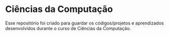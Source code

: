 # Ciências da Computação

Esse repositório foi criado para guardar os códigos/projetos e aprendizados desenvolvidos durante o curso de Ciências da Computação.
